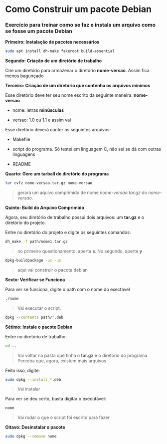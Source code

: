 # Como Construir um pacote Debian

### Exercício para treinar como se faz e instala um arquivo como se fosse um pacote Debian

**Primeiro: Instalação de pacotes necessários**

```bash
sudo apt install dh-make fakeroot build-essential
```

**Segundo: Criação de um diretório de trabalho**

Crie um diretório para armazenar o diretório **nome-versao**. Assim fica menos bagunçado

**Terceiro: Criação de um diretório que contenha os arquivos mínimos**

Esse diretório deve ter seu nome escrito da seguinte maneira: **nome-versao**

- nome: letras **minúsculas**

- versao: 1.0 ou 1.1 e assim vai

Esse diretório deverá conter os seguintes arquivos:

- Makefile

- script do programa. Só testei em linguagem C, não sei se dá com outras linguagens

- README

**Quarto: Gere um tarball do diretório do programa**

```bash
tar cvfz nome-versao.tar.gz nome-versao
```

> gerará um aquivo comprimido de nome *nome-versao.tar.gz* do *nome-versao*.

**Quinto: Build do Arquivo Comprimido**

Agora, seu diretório de trabalho possui dois arquivos: um **tar.gz** e o diretório do projeto.

Entre no diretório do projeto e digite os seguintes comandos:

```bash
dh_make -f path/nome1.tar.gz
```
> no primeiro questionamento, aperta **s**. No segundo, aperte **y**

```bash
dpkg-buildpackage -uc -us
```
> aqui vai construir o pacote debian

**Sexto: Verificar se Funciona**

Para ver se funciona, digite o path com o nome do exectável

```bash
./nome
```
> Vai executar o script.

```bash
dpkg --contents path/*.deb
```

**Sétimo: Instale o pacote Debian**

Entre no diretório de trabalho:

```bash
cd ..
```

> Vai voltar na pasta que tinha o **tar.gz** e o diretório do programa. Perceba que, agora, existem mais arquivos

Feito isso, digite:

```bash
sudo dpkg --install *.deb
```

> Vai instalar

Para ver se deu certo, basta digitar o executável:

```bash
nome
```

> Vai rodar o que o script foi escrito para fazer

**Oitavo: Desinstalar o pacote**

```bash
sudo dpkg --remove nome
```
